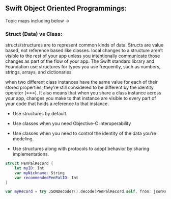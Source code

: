 ## Swift Object Oriented Programmings:
Topic maps including below ->

### Struct (Data) vs Class:
structs/structures are to represent common kinds of data. Structs are value based, not reference based like classes. local changes to a structure aren’t visible to the rest of your app unless you intentionally communicate those changes as part of the flow of your app. The Swift standard library and Foundation use structures for types you use frequently, such as numbers, strings, arrays, and dictionaries


when two different class instances have the same value for each of their stored properties, they’re still considered to be different by the identity operator (===). It also means that when you share a class instance across your app, changes you make to that instance are visible to every part of your code that holds a reference to that instance.

* Use structures by default.

* Use classes when you need Objective-C interoperability

* Use classes when you need to control the identity of the data you’re modeling.

* Use structures along with protocols to adopt behavior by sharing implementations.

```swift
struct PenPalRecord {
    let myID: Int
    var myNickname: String
    var recommendedPenPalID: Int
}

var myRecord = try JSONDecoder().decode(PenPalRecord.self, from: jsonResponse)
```
